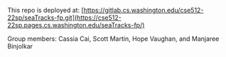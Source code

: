 This repo is deployed at: [https://gitlab.cs.washington.edu/cse512-22sp/seaTracks-fp.git](https://cse512-22sp.pages.cs.washington.edu/seaTracks-fp/)

Group members: Cassia Cai, Scott Martin, Hope Vaughan, and Manjaree Binjolkar
